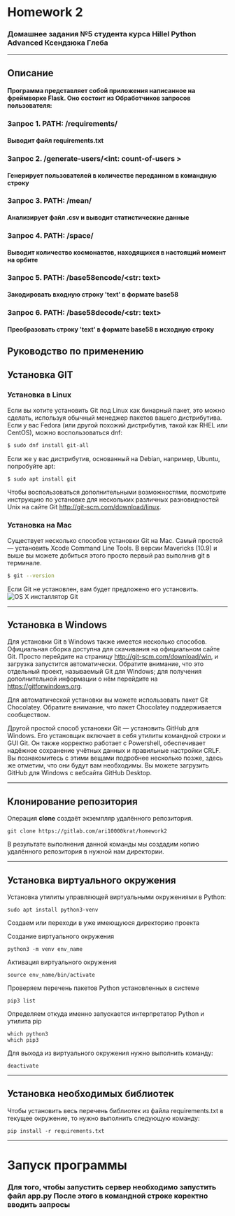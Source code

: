 # Homework 2

### Домашнее задания №5 студента курса Hillel Python Advanced Ксендзюка Глеба

***

## Описание

#### Программа представляет собой приложения написанное на фреймворке Flask. Оно состоит из Обработчиков запросов пользователя:

### Запрос 1. PATH: /requirements/

#### Выводит файл requirements.txt

### Запрос 2. /generate-users/<int: count-of-users >

#### Генерирует пользователей в количестве переданном в командную строку

### Запрос 3. PATH: /mean/

#### Анализирует файл .csv и выводит статистические данные

### Запрос 4. PATH: /space/

#### Выводит количество космонавтов, находящихся в настоящий момент на орбите

### Запрос 5. PATH: /base58encode/<str: text>

#### Закодировать входную строку 'text' в формате base58

### Запрос 6. PATH: /base58decode/<str: text>

#### Преобразовать строку 'text' в формате base58 в исходную строку

## Руководство по применению

## Установка GIT

### Установка в Linux

Если вы хотите установить Git под Linux как бинарный пакет, это можно сделать, используя обычный менеджер пакетов вашего
дистрибутива. Если у вас Fedora (или другой похожий дистрибутив, такой как RHEL или CentOS), можно воспользоваться dnf:

```bash
$ sudo dnf install git-all
```

Если же у вас дистрибутив, основанный на Debian, например, Ubuntu, попробуйте apt:

```bash
$ sudo apt install git
```

Чтобы воспользоваться дополнительными возможностями, посмотрите инструкцию по установке для нескольких различных
разновидностей Unix на сайте Git http://git-scm.com/download/linux.

### Установка на Mac

Существует несколько способов установки Git на Mac. Самый простой — установить Xcode Command Line Tools. В версии
Mavericks (10.9) и выше вы можете добиться этого просто первый раз выполнив git в терминале.

```bash
$ git --version
```

Если Git не установлен, вам будет предложено его установить.
![OS X инсталлятор Git](https://git-scm.com/book/en/v2/images/git-osx-installer.png)
***

## Установка в Windows

Для установки Git в Windows также имеется несколько способов. Официальная сборка доступна для скачивания на официальном
сайте Git. Просто перейдите на страницу http://git-scm.com/download/win, и загрузка запустится автоматически. Обратите
внимание, что это отдельный проект, называемый Git для Windows; для получения дополнительной информации о нём перейдите
на https://gitforwindows.org.

Для автоматической установки вы можете использовать пакет Git Chocolatey. Обратите внимание, что пакет Chocolatey
поддерживается сообществом.

Другой простой способ установки Git — установить GitHub для Windows. Его установщик включает в себя утилиты командной
строки и GUI Git. Он также корректно работает с Powershell, обеспечивает надёжное сохранение учётных данных и правильные
настройки CRLF. Вы познакомитесь с этими вещами подробнее несколько позже, здесь же отметим, что они будут вам
необходимы. Вы можете загрузить GitHub для Windows с вебсайта GitHub Desktop.
***

## Клонирование репозитория

Операция **clone** создаёт экземпляр удалённого репозитория.

```
git clone https://gitlab.com/ari10000krat/homework2
```

В результате выполнения данной команды мы создадим копию удалённого репозитория в нужной нам директории.
***

## Установка виртуального окружения

Установка утилиты управляющей виртуальными окружениями в Python:

```
sudo apt install python3-venv
```

Создаем или переходи в уже имеющуюся директорию проекта

Создание виртуального окружения

```
python3 -m venv env_name
```

Активация виртуального окружения

```
source env_name/bin/activate
```

Проверяем перечень пакетов Python установленных в системе

```
pip3 list
```

Определяем откуда именно запускается интерпретатор Python и утилита pip

```
which python3
which pip3
```

Для выхода из виртуального окружения нужно выполнить команду:

```
deactivate
```

***

## Установка необходимых библиотек

Чтобы установить весь перечень библиотек из файла requirements.txt в текущее окружение, то нужно выполнить следующую
команду:

```
pip install -r requirements.txt
```

***

# Запуск программы

### Для того, чтобы запустить сервер необходимо запустить файл app.py После этого в командной строке коректно вводить запросы